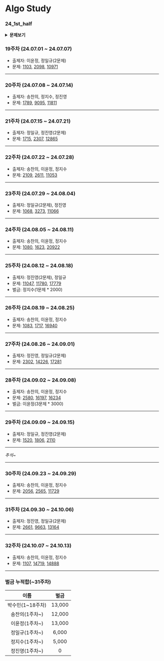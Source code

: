 # Algo Study

### 24_1st_half
<details markdown="1">
  <summary><b>문제보기</b></summary>
  
### 1주차 (24.02.05 ~ 24.02.11)

- 출제자: 송찬의, 정일규
- 문제:
[4949](https://www.acmicpc.net/problem/4949),
[3986](https://www.acmicpc.net/problem/3986),
[16508](https://www.acmicpc.net/problem/16508)

---

### 2주차 (24.02.12 ~ 24.02.18)

- 출제자: 박수민, 이윤정, 정진영
- 문제:
[2606](https://www.acmicpc.net/problem/2606),
[16173](https://www.acmicpc.net/problem/16173),
[1388](https://www.acmicpc.net/problem/1388)

---

### 3주차 (24.02.19 ~ 24.02.25)

- 출제자: 송찬의, 정일규, 정지수
- 문제:
[1012](https://www.acmicpc.net/problem/1012),
[16174](https://www.acmicpc.net/problem/16174),
[1158](https://www.acmicpc.net/problem/1158)

---

### 4주차 (24.02.26 ~ 24.03.03)

- 출제자: 박수민, 이윤정, 정진영
- 문제:
[1987](https://www.acmicpc.net/problem/1987),
[2468](https://www.acmicpc.net/problem/2468),
[11724](https://www.acmicpc.net/problem/11724)
- 벌금: 이윤정, 박수민, 송찬의

---

### 5주차 (24.03.04 ~ 24.03.10)

- 출제자: 송찬의, 정일규, 정지수
- 문제:
[3020](https://www.acmicpc.net/problem/3020),
[7569](https://www.acmicpc.net/problem/7569),
[13913](https://www.acmicpc.net/problem/13913)
- 벌금: 박수민(2문제), 송찬의

---

### 6주차 (24.03.11 ~ 24.03.17)

- 출제자: 박수민, 이윤정, 정진영
- 문제:
[11725](https://www.acmicpc.net/problem/11725),
[10026](https://www.acmicpc.net/problem/10026),
[1707](https://www.acmicpc.net/problem/1707)
- 벌금: 송찬의

---

### 7주차 (24.03.18 ~ 24.03.24)

- 출제자: 정지수, 송찬의, 정일규
- 문제:
[1991](https://www.acmicpc.net/problem/1991),
[18352](https://www.acmicpc.net/problem/18352),
[14267](https://www.acmicpc.net/problem/14267)
- 벌금: 정지수(3문제 * 1000), 정일규(1문제 * 1000), 박수민(1문제 * 1000)

---

### 8주차 (24.03.25 ~ 24.03.31)

- 출제자: 박수민, 이윤정, 정진영
- 문제:
[1753](https://www.acmicpc.net/problem/1753),
[11779](https://www.acmicpc.net/problem/11779),
[2473](https://www.acmicpc.net/problem/2473)
- 벌금: 박수민(1문제 * 2000), 송찬의(1문제 * 1000), 이윤정(1문제 * 1000)

---

### 9주차 (24.04.01 ~ 24.04.07)

- 출제자: 송찬의, 정일규, 정지수
- 문제:
[1931](https://www.acmicpc.net/problem/1931),
[1967](https://www.acmicpc.net/problem/1967),
[5014](https://www.acmicpc.net/problem/5014)
- 벌금: 정일규(1문제 * 2000)

---

### 10주차 (24.04.08 ~ 24.04.14)

- 출제자: 박수민, 이윤정, 정진영
- 문제:
[1043](https://www.acmicpc.net/problem/1043),
[1238](https://www.acmicpc.net/problem/1238),
[1446](https://www.acmicpc.net/problem/1446)
- 벌금: 이윤정(1문제 * 2000)

---

### 11주차 (24.04.15 ~ 24.04.21)

- 출제자: 송찬의, 정일규, 정지수
- 문제:
[1197](https://www.acmicpc.net/problem/1197),
[4386](https://www.acmicpc.net/problem/4386),
[10025](https://www.acmicpc.net/problem/10025)
- 벌금: 송찬의(1문제 * 2000), 정일규(1문제 * 3000)

---

### 12주차 (24.04.22 ~ 24.05.05)

- 출제자: 박수민, 이윤정, 정진영
- 문제:
[1922](https://www.acmicpc.net/problem/1922),
[12015](https://www.acmicpc.net/problem/12015),
[17471](https://www.acmicpc.net/problem/17471)
- 벌금: 송찬의(2문제 * 3000), 박수민(1문제 * 3000)

---

### 13주차 (24.05.06 ~ 24.05.12)

- 출제자: 송찬의, 정일규, 정지수
- 문제:
[1725](https://www.acmicpc.net/problem/1725),
[2667](https://www.acmicpc.net/problem/2667),
[15486](https://www.acmicpc.net/problem/15486)

---

### 14주차 (24.05.13 ~ 24.05.26)

- 출제자: 정진영, 송찬의
- 문제:
[1725](https://www.acmicpc.net/problem/1725),
[21610](https://www.acmicpc.net/problem/21610),
[1149](https://www.acmicpc.net/problem/1149),
[17404](https://www.acmicpc.net/problem/17404)

---

### 15주차 (24.05.27 ~ 24.06.02)

- 출제자: 박수민, 이윤정, 정진영
- 문제:
[14502](https://www.acmicpc.net/problem/14502),
[17136](https://www.acmicpc.net/problem/17136),
[14500](https://www.acmicpc.net/problem/14500)
- 벌금: 박수민(1문제 * 4000)

---

### 16주차 (24.06.03 ~ 24.06.09)

- 출제자: 송찬의, 정일규, 정지수
- 문제:
[1062](https://www.acmicpc.net/problem/1062),
[1325](https://www.acmicpc.net/problem/1325),
[2213](https://www.acmicpc.net/problem/2213)

---

### 17주차 (24.06.10 ~ 24.06.16)

- 출제자: 박수민, 이윤정, 정진영
- 문제:
[1504](https://www.acmicpc.net/problem/1504),
[1759](https://www.acmicpc.net/problem/1759),
[28420](https://www.acmicpc.net/problem/28420)

---

### 18주차 (24.06.17 ~ 24.06.23)

- 출제자: 송찬의, 정일규, 정지수
- 문제:
[1913](https://www.acmicpc.net/problem/1913),
[9252](https://www.acmicpc.net/problem/9252),
[16236](https://www.acmicpc.net/problem/16236)

---

_1주 간의 신나는 여름 휴가~_

---

</details>

### 19주차 (24.07.01 ~ 24.07.07)

- 출제자: 이윤정, 정일규(2문제)
- 문제:
[1103](https://www.acmicpc.net/problem/1103),
[2098](https://www.acmicpc.net/problem/2098),
[10971](https://www.acmicpc.net/problem/10971)

---

### 20주차 (24.07.08 ~ 24.07.14)

- 출제자: 송찬의, 정지수, 정진영
- 문제:
[1789](https://www.acmicpc.net/problem/1789),
[9095](https://www.acmicpc.net/problem/9095),
[11811](https://www.acmicpc.net/problem/11811)

---

### 21주차 (24.07.15 ~ 24.07.21)

- 출제자: 정일규, 정진영(2문제)
- 문제:
[1715](https://www.acmicpc.net/problem/1715),
[2307](https://www.acmicpc.net/problem/2307),
[12865](https://www.acmicpc.net/problem/12865)

---

### 22주차 (24.07.22 ~ 24.07.28)

- 출제자: 송찬의, 이윤정, 정지수
- 문제:
[2109](https://www.acmicpc.net/problem/2109),
[2611](https://www.acmicpc.net/problem/2611),
[11053](https://www.acmicpc.net/problem/11053)

---

### 23주차 (24.07.29 ~ 24.08.04)

- 출제자: 정일규(2문제), 정진영
- 문제: 
[1068](https://www.acmicpc.net/problem/1068),
[3273](https://www.acmicpc.net/problem/3273),
[11066](https://www.acmicpc.net/problem/11066)

---

### 24주차 (24.08.05 ~ 24.08.11)

- 출제자: 송찬의, 이윤정, 정지수
- 문제: 
[1080](https://www.acmicpc.net/problem/1080),
[1623](https://www.acmicpc.net/problem/1623),
[20922](https://www.acmicpc.net/problem/20922)

---

### 25주차 (24.08.12 ~ 24.08.18)

- 출제자: 정진영(2문제), 정일규
- 문제: 
[11047](https://www.acmicpc.net/problem/11047),
[11780](https://www.acmicpc.net/problem/11780),
[17779](https://www.acmicpc.net/problem/17779)
- 벌금: 정지수(1문제 * 2000)

---

### 26주차 (24.08.19 ~ 24.08.25)

- 출제자: 송찬의, 이윤정, 정지수
- 문제:
[1083](https://www.acmicpc.net/problem/1083),
[1717](https://www.acmicpc.net/problem/1717),
[16940](https://www.acmicpc.net/problem/16940)

---

### 27주차 (24.08.26 ~ 24.09.01)

- 출제자: 정진영, 정일규(2문제)
- 문제:
[2302](https://www.acmicpc.net/problem/2302),
[14226](https://www.acmicpc.net/problem/14226),
[17281](https://www.acmicpc.net/problem/17281)

---

### 28주차 (24.09.02 ~ 24.09.08)

- 출제자: 송찬의, 이윤정, 정지수
- 문제:
[2580](https://www.acmicpc.net/problem/2580),
[16197](https://www.acmicpc.net/problem/16197),
[16234](https://www.acmicpc.net/problem/16234)
- 벌금: 이윤정(3문제 * 3000)

---

### 29주차 (24.09.09 ~ 24.09.15)

- 출제자: 정일규, 정진영(2문제)
- 문제:
[1520](https://www.acmicpc.net/problem/1520),
[1806](https://www.acmicpc.net/problem/1806),
[2110](https://www.acmicpc.net/problem/2110)

---

_추석~_

---

### 30주차 (24.09.23 ~ 24.09.29)

- 출제자: 송찬의, 이윤정, 정지수
- 문제:
[2056](https://www.acmicpc.net/problem/2056),
[2565](https://www.acmicpc.net/problem/2565),
[11729](https://www.acmicpc.net/problem/11729)

---

### 31주차 (24.09.30 ~ 24.10.06)

- 출제자: 정진영, 정일규(2문제)
- 문제:
[2661](https://www.acmicpc.net/problem/2661),
[9663](https://www.acmicpc.net/problem/9663),
[13164](https://www.acmicpc.net/problem/13164)

---

### 32주차 (24.10.07 ~ 24.10.13)

- 출제자: 송찬의, 이윤정, 정지수
- 문제:
[1107](https://www.acmicpc.net/problem/1107),
[14719](https://www.acmicpc.net/problem/14719),
[14888](https://www.acmicpc.net/problem/14888)

---

### 벌금 누적합(~31주차)
|     이름      |   벌금   |
|:-----------:|:------:|
| 박수민(1~18주차) | 13,000 |
|  송찬의(1주차~)  | 12,000 |
|  이윤정(1주차~)  | 13,000 |
|  정일규(1주차~)  | 6,000  |
|  정지수(1주차~)  | 5,000  |
|  정진영(1주차~)  |   0    |